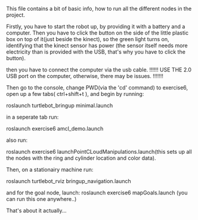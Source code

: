 This file contains a bit of basic info, how to run all the different nodes in the project.


Firstly, you have to start the robot up, by providing it with a battery and a computer. Then you have to click the button on the side of the little plastic box on top of it(just beside the kinect), so the green light turns on, identifying that the kinect sensor has power (the sensor itself needs more electricity than is provided with the USB, that's why you have to click the button).

then you have to connect the computer via the usb cable.
!!!!!! USE THE 2.0 USB port on the computer, otherwise, there may be issues. !!!!!!!

Then go to the console, change PWD(via the 'cd' command) to exercise6, open up a few tabs( ctrl+shift+t ), and begin by running:

roslaunch turtlebot_bringup minimal.launch

in a seperate tab run:

roslaunch exercise6 amcl_demo.launch

also run:

roslaunch exercise6 launchPointCLoudManipulations.launch(this sets up all the nodes with the ring and cylinder location and color data).


Then, on a stationairy machine run:

roslaunch turtlebot_rviz bringup_navigation.launch

and for the goal node, launch:
roslaunch exercise6 mapGoals.launch (you can run this one anywhere..)


That's about it actually...
